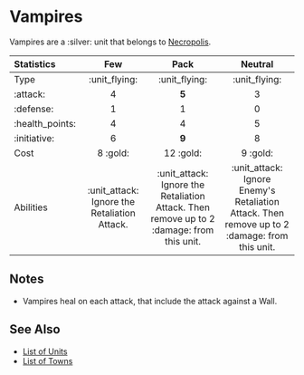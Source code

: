 # Vampires

Vampires are a :silver: unit that belongs to [Necropolis](../towns/necropolis.md).

| Statistics | Few | Pack | Neutral |
| :--- | :---: | :---: | :---: |
| Type | :unit_flying: | :unit_flying: | :unit_flying: |
| :attack: | 4 | **5** | 3 |
| :defense: | 1 | 1 | 0 |
| :health_points: | 4 | 4 | 5 |
| :initiative: | 6 | **9** | 8 |
| Cost | 8 :gold: | 12 :gold: | 9 :gold: |
| Abilities | :unit_attack: Ignore the Retaliation Attack. | :unit_attack: Ignore the Retaliation Attack. Then remove up to 2 :damage: from this unit. | :unit_attack: Ignore Enemy's Retaliation Attack. Then remove up to 2 :damage: from this unit. |


## Notes

- Vampires heal on each attack, that include the attack against a Wall.


## See Also

- [List of Units](index.md)
- [List of Towns](../towns/index.md)